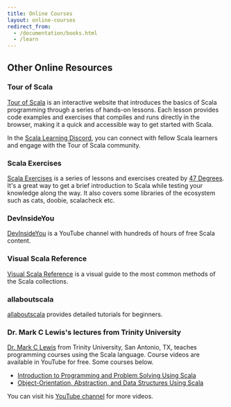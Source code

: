 ```yaml
---
title: Online Courses
layout: online-courses
redirect_from:
  - /documentation/books.html
  - /learn
---
```


## Other Online Resources

### Tour of Scala

[Tour of Scala](https://tourofscala.com) is an interactive website that introduces the basics of Scala programming through a series of hands-on lessons.
Each lesson provides code examples and exercises that compiles and runs directly in the browser, making it a quick and accessible way to get started with Scala.

In the [Scala Learning Discord](http://sca.la/learning-community), you can connect with fellow Scala learners and engage with the Tour of Scala community.

### Scala Exercises

[Scala Exercises](https://www.scala-exercises.org/) is a series of lessons and exercises created by [47 Degrees](https://xebia.com/).
It's a great way to get a brief introduction to Scala while testing your knowledge along the way.
It also covers some libraries of the ecosystem such as cats, doobie, scalacheck etc.

### DevInsideYou

[DevInsideYou](https://youtube.com/devinsideyou) is a YouTube channel with hundreds of hours of free Scala content.

### Visual Scala Reference

[Visual Scala Reference](https://superruzafa.github.io/visual-scala-reference/) is a visual guide to the most common methods of the Scala collections.

### allaboutscala

[allaboutscala](https://allaboutscala.com/) provides detailed tutorials for beginners.

### Dr. Mark C Lewis's lectures from Trinity University

[Dr. Mark C Lewis](https://www.cs.trinity.edu/~mlewis/) from Trinity University, San Antonio, TX, teaches programming courses using the Scala language. Course videos are available in YouTube for free. Some courses below.

- [Introduction to Programming and Problem Solving Using Scala](https://www.youtube.com/playlist?list=PLLMXbkbDbVt9MIJ9DV4ps-_trOzWtphYO)
- [Object-Orientation, Abstraction, and Data Structures Using Scala](https://www.youtube.com/playlist?list=PLLMXbkbDbVt8JLumqKj-3BlHmEXPIfR42)

You can visit his [YouTube channel](https://www.youtube.com/user/DrMarkCLewis/featured) for more videos.
